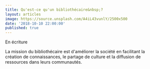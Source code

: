 ```yaml
---
title: Qu'est-ce qu'un bibliothécaire&nbsp;?
layout: articles
image: https://source.unsplash.com/A4iL43vunlY/2500x500
date: '2018-10-10 22:00:00'
published: true
---
```


En écriture

<at-block type="definition" heading="Bibliothécaire">La mission du bibliothécaire est d'améliorer la société en facilitant la création de connaissances, le partage de culture et la diffusion de ressources dans leurs communautés.</at-block>
